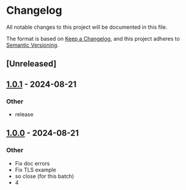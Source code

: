 # Changelog
All notable changes to this project will be documented in this file.

The format is based on [Keep a Changelog](https://keepachangelog.com/en/1.0.0/),
and this project adheres to [Semantic Versioning](https://semver.org/spec/v2.0.0.html).

## [Unreleased]

## [1.0.1](https://github.com/bearcove/loona/compare/b-x-v1.0.0...b-x-v1.0.1) - 2024-08-21

### Other
- release

## [1.0.0](https://github.com/bearcove/loona/releases/tag/b-x-v1.0.0) - 2024-08-21

### Other
- Fix doc errors
- Fix TLS example
- so close (for this batch)
- 4
